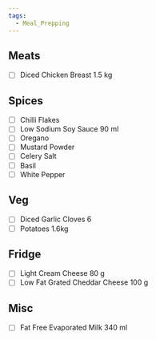 ```yaml
---
tags:
  - Meal_Prepping
---
```

## Meats
- [ ] Diced Chicken Breast 1.5 kg 
## Spices
- [ ] Chilli Flakes   
- [ ] Low Sodium Soy Sauce 90 ml 
- [ ] Oregano
- [ ] Mustard Powder
- [ ] Celery Salt
- [ ] Basil
- [ ] White Pepper
## Veg
- [ ] Diced Garlic Cloves 6
- [ ] Potatoes 1.6kg
## Fridge
- [ ] Light Cream Cheese 80 g   
- [ ] Low Fat Grated Cheddar Cheese 100 g 
## Misc
- [ ] Fat Free Evaporated Milk 340 ml 
